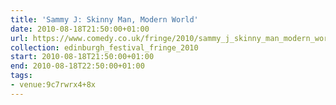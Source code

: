```yaml
---
title: 'Sammy J: Skinny Man, Modern World'
date: 2010-08-18T21:50:00+01:00
url: https://www.comedy.co.uk/fringe/2010/sammy_j_skinny_man_modern_world/
collection: edinburgh_festival_fringe_2010
start: 2010-08-18T21:50:00+01:00
end: 2010-08-18T22:50:00+01:00
tags:
- venue:9c7rwrx4+8x
---
```

